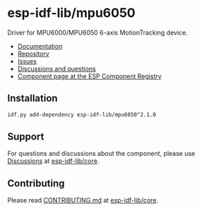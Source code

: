 # esp-idf-lib/mpu6050

Driver for MPU6000/MPU6050 6-axis MotionTracking device.

* [Documentation](https://esp-idf-lib.github.io/mpu6050/)
* [Repository](https://github.com/esp-idf-lib/mpu6050)
* [Issues](https://github.com/esp-idf-lib/mpu6050/issues)
* [Discussions and questions](https://github.com/esp-idf-lib/core/discussions)
* [Component page at the ESP Component Registry](https://components.espressif.com/components/esp-idf-lib/mpu6050)

## Installation

```sh
idf.py add-dependency esp-idf-lib/mpu6050^2.1.0
```

## Support

For questions and discussions about the component, please use
[Discussions](https://github.com/esp-idf-lib/core/discussions)
at [esp-idf-lib/core](https://github.com/esp-idf-lib/core).

## Contributing

Please read [CONTRIBUTING.md](https://github.com/esp-idf-lib/core/blob/main/CONTRIBUTING.md)
at [esp-idf-lib/core](https://github.com/esp-idf-lib/core).
